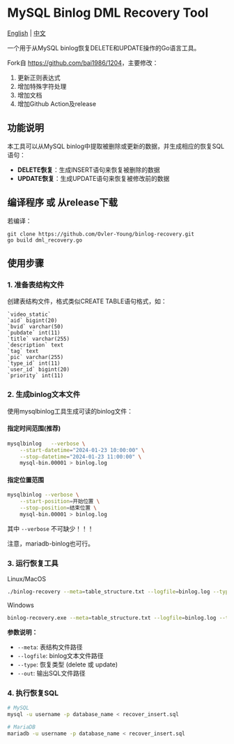 # MySQL Binlog DML Recovery Tool

[English](README.md) | [中文](README.CN.md)

一个用于从MySQL binlog恢复DELETE和UPDATE操作的Go语言工具。

Fork自 <https://github.com/bai1986/1204>，主要修改：

1. 更新正则表达式
2. 增加特殊字符处理
3. 增加文档
4. 增加Github Action及release

## 功能说明

本工具可以从MySQL binlog中提取被删除或更新的数据，并生成相应的恢复SQL语句：

- **DELETE恢复**：生成INSERT语句来恢复被删除的数据
- **UPDATE恢复**：生成UPDATE语句来恢复被修改前的数据

## 编译程序 或 从release下载

若编译：

```pwsh
git clone https://github.com/Ovler-Young/binlog-recovery.git
go build dml_recovery.go
```

## 使用步骤

### 1. 准备表结构文件

创建表结构文件，格式类似CREATE TABLE语句格式，如：

```mysql
`video_static`
`aid` bigint(20)
`bvid` varchar(50)
`pubdate` int(11)
`title` varchar(255)
`description` text
`tag` text
`pic` varchar(255)
`type_id` int(11)
`user_id` bigint(20)
`priority` int(11)
```

### 2. 生成binlog文本文件

使用mysqlbinlog工具生成可读的binlog文件：

#### 指定时间范围(推荐)

```bash
mysqlbinlog   --verbose \
    --start-datetime="2024-01-23 10:00:00" \
    --stop-datetime="2024-01-23 11:00:00" \
    mysql-bin.00001 > binlog.log
```

#### 指定位置范围

```bash
mysqlbinlog --verbose \
    --start-position=开始位置 \
    --stop-position=结束位置 \
    mysql-bin.00001 > binlog.log
```

其中 `--verbose` 不可缺少！！！

注意，mariadb-binlog也可行。

### 3. 运行恢复工具

Linux/MacOS

```bash
./binlog-recovery --meta=table_structure.txt --logfile=binlog.log --type=delete --out=recover_insert.sql
```

Windows

```bash
binlog-recovery.exe --meta=table_structure.txt --logfile=binlog.log --type=delete --out=recover_insert.sql
```

**参数说明：**

- `--meta`: 表结构文件路径
- `--logfile`: binlog文本文件路径
- `--type`: 恢复类型 (delete 或 update)
- `--out`: 输出SQL文件路径

### 4. 执行恢复SQL

```bash
# MySQL
mysql -u username -p database_name < recover_insert.sql

# MariaDB
mariadb -u username -p database_name < recover_insert.sql
``` 